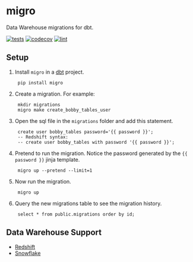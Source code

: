 # migro

Data Warehouse migrations for dbt.

[![tests](https://github.com/troyharvey/migro/actions/workflows/pytest.yml/badge.svg)](https://github.com/troyharvey/migro/actions)
[![codecov](https://codecov.io/gh/troyharvey/migro/branch/main/graph/badge.svg?token=TU861V5K46)](https://codecov.io/gh/troyharvey/migro)
[![lint](https://github.com/troyharvey/migro/actions/workflows/ruff.yml/badge.svg)](https://github.com/troyharvey/migro/actions)

## Setup

1. Install `migro` in a [dbt](https://getdbt.com) project.

        pip install migro

1. Create a migration. For example:

        mkdir migrations
        migro make create_bobby_tables_user

1. Open the sql file in the `migrations` folder and add this statement.

        create user bobby_tables password='{{ password }}';
        -- Redshift syntax:
        -- create user bobby_tables with password '{{ password }}';

1. Pretend to run the migration. Notice the password generated by the `{{ password }}` jinja template.

        migro up --pretend --limit=1

1. Now run the migration.

        migro up

1. Query the new migrations table to see the migration history.

        select * from public.migrations order by id;

## Data Warehouse Support

* [Redshift](https://aws.amazon.com/redshift/)
* [Snowflake](https://www.snowflake.com)
